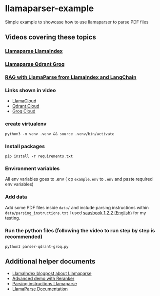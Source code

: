 # llamaparser-example
Simple example to showcase how to use llamaparser to parse PDF files

## Videos covering these topics
### [Llamaparse LlamaIndex](https://youtu.be/wRMnHbiz5ck?si=iQZV7N6-trcuBm8M)
### [Llamaparse Qdrant Groq](https://youtu.be/w7Ap6gZFXl0?si=05AUGmRp1quTdeZl)
### [RAG with LlamaParse from LlamaIndex and LangChain](https://youtu.be/f9hvrqVvZl0?si=ezGdVXwzmcjZEtKj)

### Links shown in video
- [LlamaCloud](https://cloud.llamaindex.ai/)
- [Qdrant Cloud](https://cloud.qdrant.io/)
- [Groq Cloud](https://console.groq.com/)

### create virtualenv
```
python3 -m venv .venv && source .venv/bin/activate
```

### Install packages
```
pip install -r requirements.txt
```

### Environment variables
All env variables goes to .env ( cp `example.env` to `.env` and paste required env variables)

### Add data
Add some PDF files inside `data/` and include parsing instructions within `data/parsing_instructions.txt`
I used [saasbook 1.2.2 (English)](https://saasbook.info/archive) for my testing.

### Run the python files (following the video to run step by step is recommended)
```
python3 parser-qdrant-groq.py
```

## Additional helper documents
- [LlamaIndex blogpost about Llamaparse](https://www.llamaindex.ai/blog/launching-the-first-genai-native-document-parsing-platform)
- [Advanced demo with Reranker](https://github.com/run-llama/llama_parse/blob/main/examples/demo_advanced.ipynb)
- [Parsing instructions Llamaparse](https://colab.research.google.com/drive/1dO2cwDCXjj9pS9yQDZ2vjg-0b5sRXQYo#scrollTo=dEX7Mv9V0UvM)
- [LlamaParse Documentation](https://docs.cloud.llamaindex.ai/llamaparse/getting_started)
